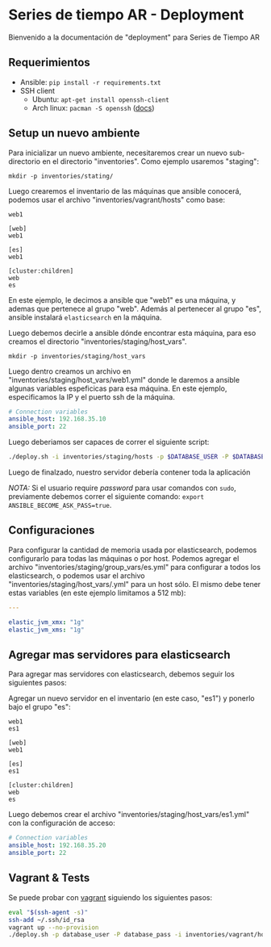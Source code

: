# Series de tiempo AR - Deployment

Bienvenido a la documentación de "deployment" para Series de Tiempo AR

## Requerimientos

- Ansible: `pip install -r requirements.txt`
- SSH client
  - Ubuntu: `apt-get install openssh-client`
  - Arch linux: `pacman -S openssh` ([docs](http://wiki.archlinux.org/index.php/Secure_Shell#OpenSSH))

## Setup un nuevo ambiente

Para inicializar un nuevo ambiente, necesitaremos crear un nuevo sub-directorio en el directorio "inventories".
Como ejemplo usaremos "staging":

    mkdir -p inventories/stating/

Luego crearemos el inventario de las máquinas que ansible conocerá, podemos usar el archivo "inventories/vagrant/hosts" como base:

    web1

    [web]
    web1
    
    [es]
    web1

    [cluster:children]
    web
    es

En este ejemplo, le decimos a ansible que "web1" es una máquina, y ademas que pertenece al grupo "web".
Además al pertenecer al grupo "es", ansible instalará `elasticsearch` en la máquina.


Luego debemos decirle a ansible dónde encontrar esta máquina, para eso creamos el directorio "inventories/staging/host_vars".

    mkdir -p inventories/staging/host_vars

Luego dentro creamos un archivo en "inventories/staging/host_vars/web1.yml" donde le daremos a ansible algunas variables espeficicas para esa máquina. En este ejemplo, especificamos la IP y el puerto ssh de la máquina.

```yaml
# Connection variables
ansible_host: 192.168.35.10
ansible_port: 22

```

Luego deberiamos ser capaces de correr el siguiente script:

```bash
./deploy.sh -i inventories/staging/hosts -p $DATABASE_USER -P $DATABASE_PASS -l $SSH_USER
```

Luego de finalzado, nuestro servidor debería contener toda la aplicación

*NOTA:* Si el usuario require _password_ para usar comandos con `sudo`, previamente debemos correr el siguiente comando:
`export ANSIBLE_BECOME_ASK_PASS=true`.

## Configuraciones

Para configurar la cantidad de memoria usada por elasticsearch, podemos configurarlo para todas las máquinas o por host.
Podemos agregar el archivo "inventories/staging/group_vars/es.yml" para configurar a todos los elasticsearch, o
podemos usar el archivo "inventories/staging/host_vars/<nombre-de-host>.yml" para un host sólo.
El mismo debe tener estas variables (en este ejemplo limitamos a 512 mb):

```yaml
---

elastic_jvm_xmx: "1g"
elastic_jvm_xms: "1g"
```

## Agregar mas servidores para elasticsearch

Para agregar mas servidores con elasticsearch, debemos seguir los siguientes pasos:

Agregar un nuevo servidor en el inventario (en este caso, "es1") y ponerlo bajo el grupo "es":

    web1
    es1

    [web]
    web1

    [es]
    es1

    [cluster:children]
    web
    es

Luego debemos crear el archivo "inventories/staging/host_vars/es1.yml" con la configuración de acceso:


```yaml
# Connection variables
ansible_host: 192.168.35.20
ansible_port: 22

```

## Vagrant & Tests

Se puede probar con [vagrant](http://www.vagrantup.com/) siguiendo los siguientes pasos:

```bash
eval "$(ssh-agent -s)"
ssh-add ~/.ssh/id_rsa
vagrant up --no-provision
./deploy.sh -p database_user -P database_pass -i inventories/vagrant/hosts -l vagrant
```

